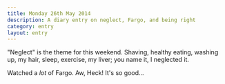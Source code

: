 ```yaml
---
title: Monday 26th May 2014
description: A diary entry on neglect, Fargo, and being right
category: entry
layout: entry
---
```


"Neglect" is the theme for this weekend. Shaving, healthy eating, washing up, my hair, sleep, exercise, my liver; you name it, I neglected it.

Watched a *lot* of Fargo. Aw, Heck! It's so good&hellip;